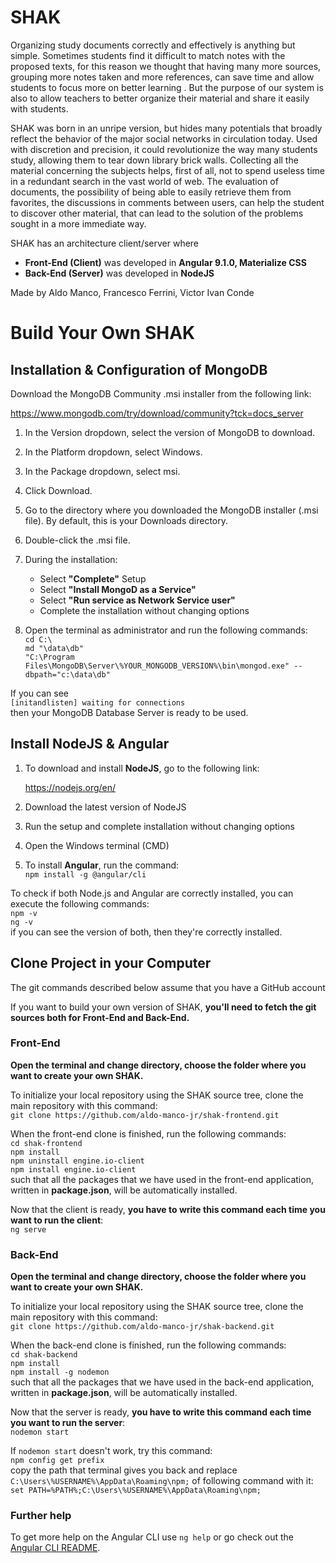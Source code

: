 # SHAK

Organizing study documents correctly and effectively is anything but simple.
Sometimes students find it difficult to match notes with the proposed texts, for this reason we thought that having many more sources, grouping more notes taken and more references, can save time and allow students to focus more on better learning . But the purpose of our system is also to allow teachers to better organize their material and share it easily with students.

SHAK was born in an unripe version, but hides many potentials that broadly reflect the behavior of the major social networks in circulation today.
Used with discretion and precision, it could revolutionize the way many students study, allowing them to tear down library brick walls.
Collecting all the material concerning the subjects helps, first of all, not to spend useless time in a redundant search in the vast world of web. The evaluation of documents, the possibility of being able to easily retrieve them from favorites, the discussions in comments between users, can help the student to discover other material, that can lead to the solution of the problems sought in a more immediate way.

SHAK has an architecture client/server where
- **Front-End (Client)** was developed in **Angular 9.1.0, Materialize CSS**
- **Back-End (Server)** was developed in **NodeJS**

Made by Aldo Manco, Francesco Ferrini, Victor Ivan Conde

# Build Your Own SHAK 

## Installation & Configuration of MongoDB

Download the MongoDB Community .msi installer from the following link:  

https://www.mongodb.com/try/download/community?tck=docs_server

1. In the Version dropdown, select the version of MongoDB to download.
2. In the Platform dropdown, select Windows.
3. In the Package dropdown, select msi.
4. Click Download.
5. Go to the directory where you downloaded the MongoDB installer (.msi file). By default, this is your Downloads directory.
6. Double-click the .msi file.

7. During the installation:
   - Select **"Complete"** Setup
   - Select **"Install MongoD as a Service"**
   - Select **"Run service as Network Service user"**
   - Complete the installation without changing options

8. Open the terminal as administrator and run the following commands:  
`cd C:\`  
`md "\data\db"`  
`"C:\Program Files\MongoDB\Server\%YOUR_MONGODB_VERSION%\bin\mongod.exe" --dbpath="c:\data\db"`  

If you can see  
`[initandlisten] waiting for connections`  
then your MongoDB Database Server is ready to be used.

## Install NodeJS & Angular

1. To download and install **NodeJS**, go to the following link:

   https://nodejs.org/en/  
   
2. Download the latest version of NodeJS
3. Run the setup and complete installation without changing options
4. Open the Windows terminal (CMD)
5. To install **Angular**, run the command:  
`npm install -g @angular/cli`

To check if both Node.js and Angular are correctly installed, you can execute the following commands:  
`npm -v`  
`ng -v`  
if you can see the version of both, then they're correctly installed.

## Clone Project in your Computer

The git commands described below assume that you have a GitHub account

If you want to build your own version of SHAK, **you'll need to fetch the git sources both for Front-End and Back-End.**

### Front-End

**Open the terminal and change directory, choose the folder where you want to create your own SHAK.**

To initialize your local repository using the SHAK source tree, clone the main repository with this command:  
`git clone https://github.com/aldo-manco-jr/shak-frontend.git`  

When the front-end clone is finished, run the following commands:  
`cd shak-frontend`  
`npm install`  
`npm uninstall engine.io-client`  
`npm install engine.io-client`  
such that all the packages that we have used in the front-end application, written in **package.json**, will be automatically installed.  
  
Now that the client is ready, **you have to write this command each time you want to run the client**:  
`ng serve`  

### Back-End

**Open the terminal and change directory, choose the folder where you want to create your own SHAK.**

To initialize your local repository using the SHAK source tree, clone the main repository with this command:  
`git clone https://github.com/aldo-manco-jr/shak-backend.git`  

When the back-end clone is finished, run the following commands:  
`cd shak-backend`  
`npm install`  
`npm install -g nodemon`  
such that all the packages that we have used in the back-end application, written in **package.json**, will be automatically installed.  
  
Now that the server is ready, **you have to write this command each time you want to run the server**:  
`nodemon start`  

If `nodemon start` doesn't work, try this command:  
`npm config get prefix`  
copy the path that terminal gives you back and replace `C:\Users\%USERNAME%\AppData\Roaming\npm;` of following command with it:  
`set PATH=%PATH%;C:\Users\%USERNAME%\AppData\Roaming\npm;`  

### Further help

To get more help on the Angular CLI use `ng help` or go check out the [Angular CLI README](https://github.com/angular/angular-cli/blob/master/README.md).
